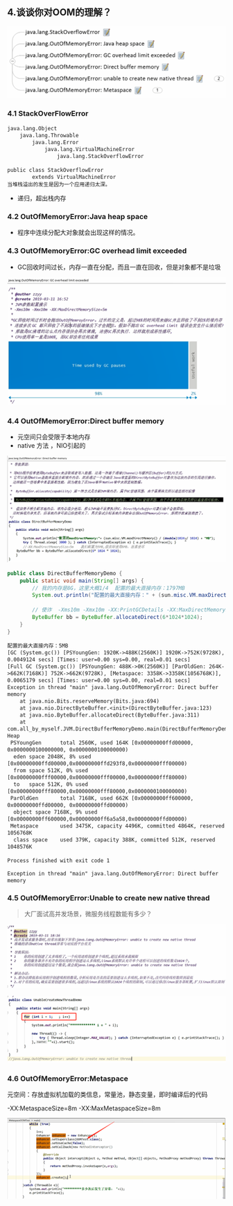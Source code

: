 ## 4.谈谈你对OOM的理解？

![image-20201229122142688](4.谈谈你对OOM的认识吧？.assets/image-20201229122142688.png)

### 4.1 StackOverFlowError

```
java.lang.Object 
	java.lang.Throwable 
		java.lang.Error 
			java.lang.VirtualMachineError 
				java.lang.StackOverflowError 
    
public class StackOverflowError
		extends VirtualMachineError
当堆栈溢出的发生是因为一个应用递归太深。 
```

- 递归，超出栈内存



### 4.2 OutOfMemoryError:Java heap space

- 程序中连续分配大对象就会出现这样的情况。



### 4.3 OutOfMemoryError:GC overhead limit exceeded

- GC回收时间过长，内存一直在分配，而且一直在回收，但是对象都不是垃圾

![image-20201229122046629](4.谈谈你对OOM的认识吧？.assets/image-20201229122046629.png)





### 4.4 OutOfMemoryError:Direct buffer memory

- 元空间只会受限于本地内存
- native 方法 ，NIO引起的

![image-20201229124424920](4.谈谈你对OOM的认识吧？.assets/image-20201229124424920.png)

```java
public class DirectBufferMemoryDemo {
    public static void main(String[] args) {
        // 我的内存是8G，这里大概1/4  配置的最大直接内存：1797MB
        System.out.println("配置的最大直接内存：" + (sun.misc.VM.maxDirectMemory()/ 1024 / 1024 ) + "MB");

        // 使诈  -Xms10m -Xmx10m -XX:PrintGCDetails -XX:MaxDirectMemorySize=5m
        ByteBuffer bb = ByteBuffer.allocateDirect(6*1024*1024);
    }
}
```

```
配置的最大直接内存：5MB
[GC (System.gc()) [PSYoungGen: 1920K->488K(2560K)] 1920K->752K(9728K), 0.0049124 secs] [Times: user=0.00 sys=0.00, real=0.01 secs] 
[Full GC (System.gc()) [PSYoungGen: 488K->0K(2560K)] [ParOldGen: 264K->662K(7168K)] 752K->662K(9728K), [Metaspace: 3358K->3358K(1056768K)], 0.0065179 secs] [Times: user=0.00 sys=0.00, real=0.01 secs] 
Exception in thread "main" java.lang.OutOfMemoryError: Direct buffer memory
	at java.nio.Bits.reserveMemory(Bits.java:694)
	at java.nio.DirectByteBuffer.<init>(DirectByteBuffer.java:123)
	at java.nio.ByteBuffer.allocateDirect(ByteBuffer.java:311)
	at com.all_by_myself.JVM.DirectBufferMemoryDemo.main(DirectBufferMemoryDemo.java:15)
Heap
 PSYoungGen      total 2560K, used 164K [0x00000000ffd00000, 0x0000000100000000, 0x0000000100000000)
  eden space 2048K, 8% used [0x00000000ffd00000,0x00000000ffd293f8,0x00000000fff00000)
  from space 512K, 0% used [0x00000000fff00000,0x00000000fff00000,0x00000000fff80000)
  to   space 512K, 0% used [0x00000000fff80000,0x00000000fff80000,0x0000000100000000)
 ParOldGen       total 7168K, used 662K [0x00000000ff600000, 0x00000000ffd00000, 0x00000000ffd00000)
  object space 7168K, 9% used [0x00000000ff600000,0x00000000ff6a5a58,0x00000000ffd00000)
 Metaspace       used 3475K, capacity 4496K, committed 4864K, reserved 1056768K
  class space    used 379K, capacity 388K, committed 512K, reserved 1048576K

Process finished with exit code 1
```

```
Exception in thread "main" java.lang.OutOfMemoryError: Direct buffer memory
```



### 4.5 OutOfMemoryError:Unable to create new native thread

> 大厂面试高并发场景，微服务线程数能有多少？

![image-20201229125252555](4.谈谈你对OOM的认识吧？.assets/image-20201229125252555.png)

![image-20201229130003272](4.谈谈你对OOM的认识吧？.assets/image-20201229130003272.png)



### 4.6 OutOfMemoryError:Metaspace

元空间：存放虚拟机加载的类信息，常量池，静态变量，即时编译后的代码

-XX:MetaspaceSize=8m  -XX:MaxMetaspaceSize=8m

![image-20201229134812057](4.谈谈你对OOM的认识吧？.assets/image-20201229134812057.png)